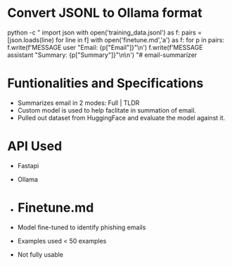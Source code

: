 # Convert JSONL to Ollama format
python -c "
import json
with open('training_data.jsonl') as f:
    pairs = [json.loads(line) for line in f]
with open('finetune.md','a') as f:
    for p in pairs:
        f.write(f'MESSAGE user \"Email: {p[\"Email\"]}\"\n')
        f.write(f'MESSAGE assistant \"Summary: {p[\"Summary\"]}\"\n\n')
"# email-summarizer

# Funtionalities and Specifications #
- Summarizes email in 2 modes: Full | TLDR
- Custom model is used to help faclitate in summation of email.
- Pulled out dataset from HuggingFace and evaluate the model against it.

# API Used #
- Fastapi
- Ollama

- # Finetune.md #
- Model fine-tuned to identify phishing emails
- Examples used < 50 examples
- Not fully usable

